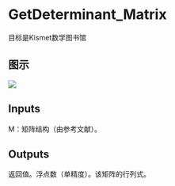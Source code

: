 # GetDeterminant_Matrix

目标是Kismet数学图书馆

## 图示

![]($-20221218-19515702.png)

## Inputs

M：矩阵结构（由参考文献）。  

## Outputs

返回值。浮点数（单精度）。该矩阵的行列式。
